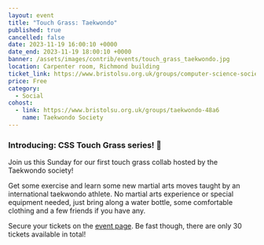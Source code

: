 ```yaml
---
layout: event
title: "Touch Grass: Taekwondo"
published: true
cancelled: false
date: 2023-11-19 16:00:10 +0000
date_end: 2023-11-19 18:00:10 +0000
banner: /assets/images/contrib/events/touch_grass_taekwondo.jpg
location: Carpenter room, Richmond building
ticket_link: https://www.bristolsu.org.uk/groups/computer-science-society-22c3/events/touch-grass-collabs-taekwondo
price: Free
category:
  - Social
cohost:
  - link: https://www.bristolsu.org.uk/groups/taekwondo-48a6
    name: Taekwondo Society
---
```

### Introducing: CSS Touch Grass series! 🌿

Join us this Sunday for our first touch grass collab hosted by the Taekwondo society!

Get some exercise and learn some new martial arts moves taught by an international taekwondo athlete. No martial arts experience or special equipment needed, just bring along a water bottle, some comfortable clothing and a few friends if you have any.

Secure your tickets on the [event page](https://www.bristolsu.org.uk/groups/computer-science-society-22c3/events/touch-grass-collabs-taekwondo). Be fast though, there are only 30 tickets available in total!
